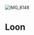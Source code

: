 ![IMG_8148](https://github.com/user-attachments/assets/9433fb64-c2cd-4744-8765-2f853f7c11e4)
# Loon
